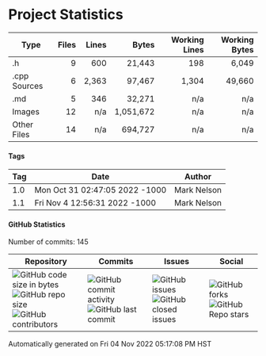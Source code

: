Project Statistics
==================

| Type         | Files | Lines | Bytes | Working Lines | Working Bytes |
|--------------|------:|------:|------:|--------------:|--------------:|
|.h|9|600|21,443|198|6,049|
|.cpp Sources|6|2,363|97,467|1,304|49,660|
|.md|5|346|32,271|n/a|n/a|
|Images|12|n/a|1,051,672|n/a|n/a|
|Other Files|14|n/a|694,727|n/a|n/a|

#### Tags
| Tag | Date | Author |
|-----|------|--------|
1.0|Mon Oct 31 02:47:05 2022 -1000|Mark Nelson
1.1|Fri Nov 4 12:56:31 2022 -1000|Mark Nelson


#### GitHub Statistics

Number of commits:  145

| Repository                            | Commits                     | Issues                    | Social                      |
|---------------------------------------|-----------------------------|---------------------------|-----------------------------|
|![GitHub code size in bytes](https://img.shields.io/github/languages/code-size/marknelsonengineer/DTMF_Decoder?style=social) <br/> ![GitHub repo size](https://img.shields.io/github/repo-size/marknelsonengineer/DTMF_Decoder?style=social) <br/> ![GitHub contributors](https://img.shields.io/github/contributors/marknelsonengineer/DTMF_Decoder?style=social) | ![GitHub commit activity](https://img.shields.io/github/commit-activity/w/marknelsonengineer/DTMF_Decoder?style=social) <br/> ![GitHub last commit](https://img.shields.io/github/last-commit/marknelsonengineer/DTMF_Decoder?style=social) | ![GitHub issues](https://img.shields.io/github/issues-raw/marknelsonengineer/DTMF_Decoder?style=social) <br/> ![GitHub closed issues](https://img.shields.io/github/issues-closed-raw/marknelsonengineer/DTMF_Decoder?style=social) | ![GitHub forks](https://img.shields.io/github/forks/marknelsonengineer/DTMF_Decoder?style=social) <br/> ![GitHub Repo stars](https://img.shields.io/github/stars/marknelsonengineer/DTMF_Decoder?style=social) |

Automatically generated on Fri 04 Nov 2022 05:17:08 PM HST
